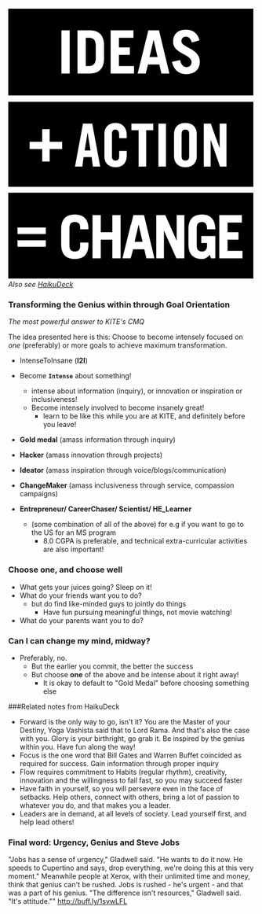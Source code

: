 ![Image](../img/ideas1.jpg)
_Also see [HaikuDeck](https://www.haikudeck.com/app/edit/WWkRpnLqqh#)_
### Transforming the Genius within through Goal Orientation
_The most powerful answer to KITE's CMQ_

The idea presented here is this: Choose to become intensely focused on *one* (preferably) or more goals to achieve maximum transformation. 

  - IntenseToInsane (**I2I**)
  - Become **`Intense`** about something!
    - intense about information (inquiry), or innovation or inspiration or inclusiveness!
    - Become intensely involved to become insanely great!
      - learn to be like this while you are at KITE, and definitely before you leave!
      
- __Gold medal__ (amass information through inquiry)
- __Hacker__ (amass innovation through projects) 
- __Ideator__ (amass inspiration through voice/blogs/communication)
- __ChangeMaker__ (amass inclusiveness through service, compassion campaigns)
- __Entrepreneur/ CareerChaser/ Scientist/ HE_Learner__ 
  - (some combination of all of the above)
     for e.g if you want to go to the US for an MS program 
       - 8.0 CGPA is preferable, and technical extra-curricular activities are also important!

### Choose one, and choose well
  - What gets your juices going? Sleep on it! 
  - What do your friends want you to do?
    - but do find like-minded guys to jointly do things
      - Have fun pursuing meaningful things, not movie watching!
  - What do your parents want you to do?
  
### Can I can change my mind, midway?
  - Preferably, no. 
    - But the earlier you commit, the better the success
    - But choose **one** of the above and be intense about it right away! 
      - It is okay to default to "Gold Medal" before choosing something else

###Related notes from HaikuDeck 
  - Forward is the only way to go, isn't it? You are the Master of your Destiny, Yoga Vashista said that to Lord Rama. And that's also the case with you. Glory is your birthright, go grab it. Be inspired by the genius within you. Have fun along the way!
  - Focus is the one word that Bill Gates and Warren Buffet coincided as required for success. Gain information through proper inquiry
  - Flow requires commitment to Habits (regular rhythm), creativity, innovation and the willingness to fail fast, so you may succeed faster
  - Have faith in yourself, so you will persevere even in the face of setbacks. Help others, connect with others, bring a lot of passion to whatever you do, and that makes you a leader.
  - Leaders are in demand, at all levels of society. Lead yourself first, and help lead others! 

### Final word: Urgency, Genius and Steve Jobs
"Jobs has a sense of urgency," Gladwell said. "He wants to do it now. 
He speeds to Cupertino and says, drop everything, we're doing this at this very moment." 
Meanwhile people at Xerox, with their unlimited time and money, think that genius can't be rushed. 
Jobs is rushed - he's urgent - and that was a part of his genius.
"The difference isn't resources," Gladwell said. "It's attitude."" http://buff.ly/1svwLFL












